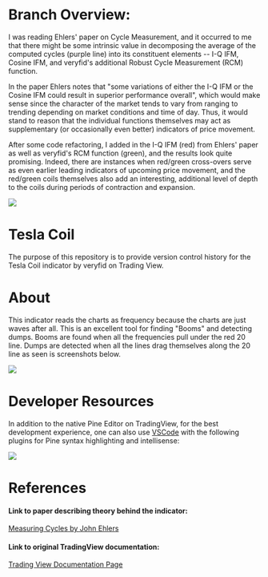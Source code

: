 # Branch Overview:

I was reading Ehlers' paper on Cycle Measurement, and it occurred to me that there might be some intrinsic value in decomposing the average of the computed cycles (purple line) into its constituent elements -- I-Q IFM, Cosine IFM, and veryfid's additional Robust Cycle Measurement (RCM) function.

In the paper Ehlers notes that "some variations of either the I-Q IFM or the Cosine IFM could result in superior performance overall", which would make sense since the character of the market tends to vary from ranging to trending depending on market conditions and time of day. Thus, it would stand to reason that the individual functions themselves may act as supplementary (or occasionally even better) indicators of price movement.

After some code refactoring, I added in the I-Q IFM (red) from Ehlers' paper as well as veryfid's RCM function (green), and the results look quite promising. Indeed, there are instances when red/green cross-overs serve as even earlier leading indicators of upcoming price movement, and the red/green coils themselves also add an interesting, additional level of depth to the coils during periods of contraction and expansion.

![](https://i.gyazo.com/ad291404b3f3b12a972574b0a7eef732.png)


# Tesla Coil
The purpose of this repository is to provide version control history for the Tesla Coil indicator by veryfid on Trading View.

# About 
This indicator reads the charts as frequency because the charts are just waves after all. This is an excellent tool for finding "Booms" and detecting dumps. Booms are found when all the frequencies pull under the red 20 line. Dumps are detected when all the lines drag themselves along the 20 line as seen is screenshots below.

![](https://i.gyazo.com/e3d58db6a7fe50bf46486f77e8c8e383.png)

# Developer Resources
In addition to the native Pine Editor on TradingView, for the best development experience, one can also use <a href="https://code.visualstudio.com/" target="_blank">VSCode</a> with the following plugins for Pine syntax highlighting and intellisense:

![](https://i.gyazo.com/06384530dc4ba88cf974f52e912867a1.png)

# References 
#### Link to paper describing theory behind the indicator: 
<a href="https://view.officeapps.live.com/op/view.aspx?src=https%3A%2F%2Fwww.jamesgoulding.com%2FResearch_II%2FEhlers%2FEhlers%2520(Measuring%2520Cycles).doc&wdOrigin=BROWSELINK" target="_blank">Measuring Cycles by John Ehlers
</a>

#### Link to original TradingView documentation:
<a href="https://www.tradingview.com/script/H2YHTglV-Tesla-Coil/" target="_blank">Trading View Documentation Page
</a>